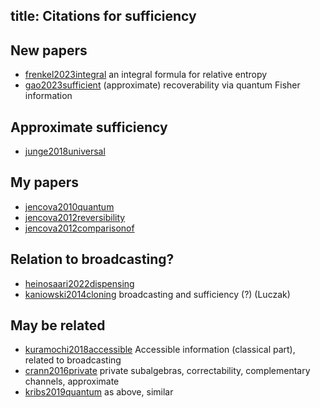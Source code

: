 
title: Citations for sufficiency
---


## New papers

* [frenkel2023integral](frenkel2023integral) an integral formula for relative entropy    
* [gao2023sufficient](gao2023sufficient) (approximate) recoverability via quantum Fisher information     


## Approximate sufficiency

* [junge2018universal](junge2018universal)    


## My papers

* [jencova2010quantum](jencova2010quantum)     
* [jencova2012reversibility](jencova2012reversibility)    
* [jencova2012comparisonof](jencova2012comparisonof)


## Relation to broadcasting?

* [heinosaari2022dispensing](heinosaari2022dispensing)     
* [kaniowski2014cloning](kaniowski2014cloning)    broadcasting and sufficiency (?) (Luczak)

## May be related 

* [kuramochi2018accessible](kuramochi2018accessible)  Accessible information (classical part), related to broadcasting     
* [crann2016private](crann2016private) private subalgebras, correctability, complementary channels, approximate    
* [kribs2019quantum](kribs2019quantum)  as above, similar
